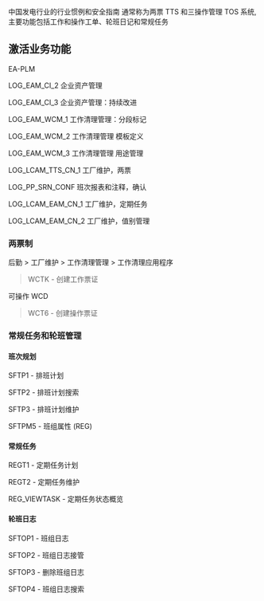 中国发电行业的行业惯例和安全指南
通常称为两票 TTS 和三操作管理 TOS 系统, 主要功能包括工作和操作工单、轮班日记和常规任务

## 激活业务功能
EA-PLM 

LOG_EAM_CI_2 企业资产管理 

LOG_EAM_CI_3 企业资产管理：持续改进

LOG_EAM_WCM_1 工作清理管理：分段标记

LOG_EAM_WCM_2 工作清理管理 模板定义

LOG_EAM_WCM_3 工作清理管理 用途管理

LOG_LCAM_TTS_CN_1 工厂维护，两票

LOG_PP_SRN_CONF 班次报表和注释，确认

LOG_LCAM_EAM_CN_1 工厂维护，定期任务

LOG_LCAM_EAM_CN_2 工厂维护，值别管理

### 两票制
后勤 > 工厂维护 > 工作清理管理 > 
工作清理应用程序
> WCTK - 创建工作票证

可操作 WCD
> WCT6 - 创建操作票证

### 常规任务和轮班管理
#### 班次规划
SFTP1 - 排班计划

SFTP2 - 排班计划搜索 

SFTP3 - 排班计划维护 

SFTPM5 - 班组属性 (REG) 

#### 常规任务
REGT1 - 定期任务计划

REGT2 - 定期任务维护

REG_VIEWTASK - 定期任务状态概览

#### 轮班日志
SFTOP1 - 班组日志

SFTOP2 - 班组日志接管

SFTOP3 - 删除班组日志

SFTOP4 - 班组日志搜索